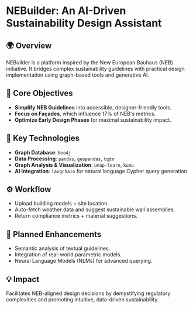 # NEBuilder: An AI-Driven Sustainability Design Assistant

## 🌍 Overview
NEBuilder is a platform inspired by the New European Bauhaus (NEB) initiative. It bridges complex sustainability guidelines with practical design implementation using graph-based tools and generative AI.

## 🎯 Core Objectives
- **Simplify NEB Guidelines** into accessible, designer-friendly tools.
- **Focus on Façades**, which influence 17% of NEB's metrics.
- **Optimize Early Design Phases** for maximal sustainability impact.

## 🧠 Key Technologies
- **Graph Database**: `Neo4j`
- **Data Processing**: `pandas`, `geopandas`, `tqdm`
- **Graph Analysis & Visualization**: `umap-learn`, `kumu`
- **AI Integration**: `langchain` for natural language Cypher query generation

## ⚙️ Workflow
- Upload building models + site location.
- Auto-fetch weather data and suggest sustainable wall assemblies.
- Return compliance metrics + material suggestions.

## 🚀 Planned Enhancements
- Semantic analysis of textual guidelines.
- Integration of real-world parametric models.
- Neural Language Models (NLMs) for advanced querying.

## 💡 Impact
Facilitates NEB-aligned design decisions by demystifying regulatory complexities and promoting intuitive, data-driven sustainability.
